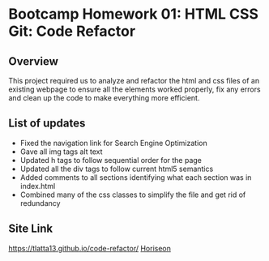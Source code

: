 # Bootcamp Homework 01: HTML CSS Git: Code Refactor

## Overview
This project required us to analyze and refactor the html and css files of an existing webpage to ensure all the elements worked properly, fix any errors and clean up the code to make everything more efficient.

## List of updates
* Fixed the navigation link for Search Engine Optimization
* Gave all img tags alt text
* Updated h tags to follow sequential order for the page
* Updated all the div tags to follow current html5 semantics
* Added comments to all sections identifying what each section was in index.html
* Combined many of the css classes to simplify the file and get rid of redundancy

## Site Link
https://tlatta13.github.io/code-refactor/
[Horiseon](https://tlatta13.github.io/code-refactor/)
